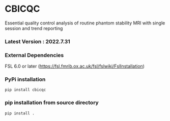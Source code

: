 # CBICQC

Essential quality control analysis of routine phantom stability MRI with single session and trend reporting

### Latest Version : 2022.7.31

### External Dependencies
FSL 6.0 or later (https://fsl.fmrib.ox.ac.uk/fsl/fslwiki/FslInstallation)

### PyPi installation
```pip install cbicqc```

### pip installation from source directory
```pip install .```
